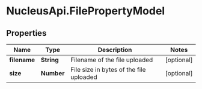 # NucleusApi.FilePropertyModel

## Properties
Name | Type | Description | Notes
------------ | ------------- | ------------- | -------------
**filename** | **String** | Filename of the file uploaded | [optional] 
**size** | **Number** | File size in bytes of the file uploaded | [optional] 


